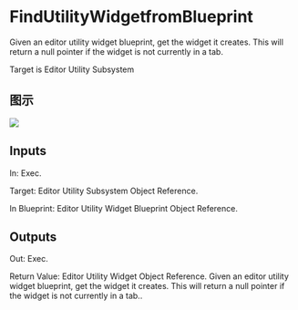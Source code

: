 # FindUtilityWidgetfromBlueprint

Given an editor utility widget blueprint, get the widget it creates. This will return a null pointer if the widget is not currently in a tab.

Target is Editor Utility Subsystem

## 图示

![]($-20221218-18421375.png)

## Inputs

In: Exec.

Target: Editor Utility Subsystem Object Reference.

In Blueprint: Editor Utility Widget Blueprint Object Reference.  

## Outputs

Out: Exec.

Return Value: Editor Utility Widget Object Reference. Given an editor utility widget blueprint, get the widget it creates. This will return a null pointer if the widget is not currently in a tab..

